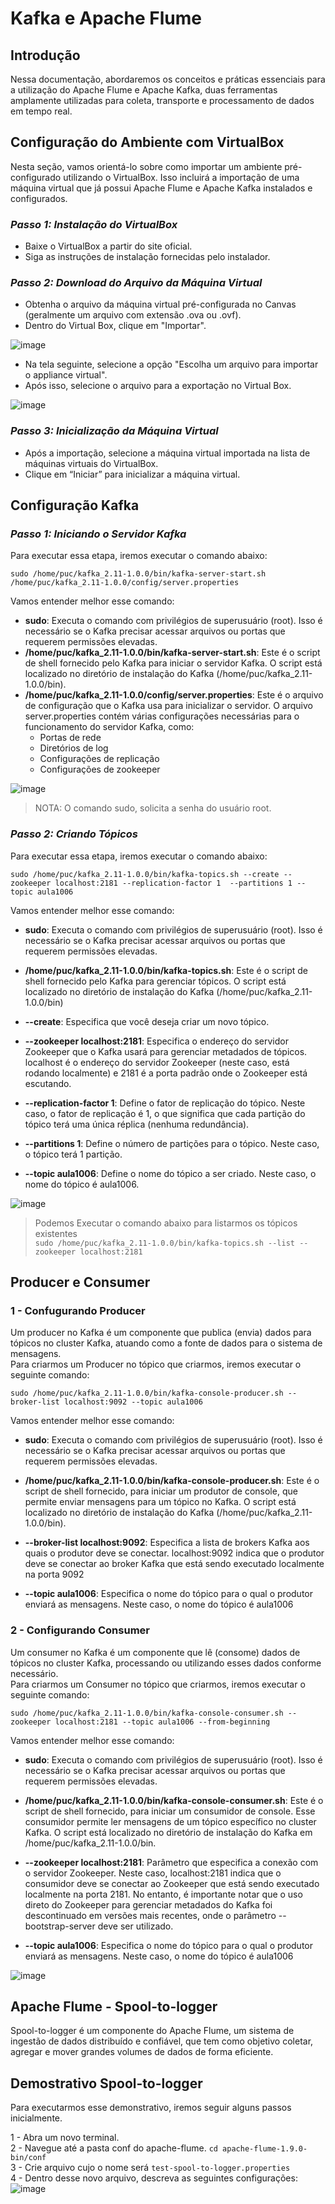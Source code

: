 # Kafka e Apache Flume

## Introdução
Nessa documentação, abordaremos os conceitos e práticas essenciais para a utilização do Apache Flume e Apache Kafka, duas ferramentas amplamente utilizadas para coleta, transporte e processamento de dados em tempo real.

## Configuração do Ambiente com VirtualBox
Nesta seção, vamos orientá-lo sobre como importar um ambiente pré-configurado utilizando o VirtualBox. Isso incluirá a importação de uma máquina virtual que já possui Apache Flume e Apache Kafka instalados e configurados.

### *Passo 1: Instalação do VirtualBox*
- Baixe o VirtualBox a partir do site oficial.
- Siga as instruções de instalação fornecidas pelo instalador.

### *Passo 2: Download do Arquivo da Máquina Virtual*
- Obtenha o arquivo da máquina virtual pré-configurada no Canvas (geralmente um arquivo com extensão .ova ou .ovf).
- Dentro do Virtual Box, clique em "Importar".

![image](https://github.com/ErickBrenno/Kafka-Flume/assets/83048005/5fd39c1b-9663-4e54-938f-cf8c956527ab)
- Na tela seguinte, selecione a opção "Escolha um arquivo para importar o appliance virtual".
- Após isso, selecione o arquivo para a exportação no Virtual Box.

![image](https://github.com/ErickBrenno/Kafka-Flume/assets/83048005/978b9956-81f8-41ae-a3f1-7c14bbc00843)

### *Passo 3: Inicialização da Máquina Virtual*
- Após a importação, selecione a máquina virtual importada na lista de máquinas virtuais do VirtualBox.
- Clique em “Iniciar” para inicializar a máquina virtual.

## Configuração Kafka

### *Passo 1: Iniciando o Servidor Kafka*
Para executar essa etapa, iremos executar o comando abaixo:
```shell 
sudo /home/puc/kafka_2.11-1.0.0/bin/kafka-server-start.sh /home/puc/kafka_2.11-1.0.0/config/server.properties
```
Vamos entender melhor esse comando:
- **sudo**: Executa o comando com privilégios de superusuário (root). Isso é necessário se o Kafka precisar acessar arquivos ou portas que requerem permissões elevadas.
- **/home/puc/kafka_2.11-1.0.0/bin/kafka-server-start.sh**: Este é o script de shell fornecido pelo Kafka para iniciar o servidor Kafka. O script está localizado no diretório de instalação do Kafka (/home/puc/kafka_2.11-1.0.0/bin).
- **/home/puc/kafka_2.11-1.0.0/config/server.properties**: Este é o arquivo de configuração que o Kafka usa para inicializar o servidor. O arquivo server.properties contém várias configurações necessárias para o funcionamento do servidor Kafka, como: <br>
  - Portas de rede <br>
  - Diretórios de log <br>
  - Configurações de replicação <br>
  - Configurações de zookeeper
  
![image](https://github.com/ErickBrenno/Kafka-Flume/assets/83048005/ae08b414-6103-40c9-9fbe-df02c28279d8)
> NOTA: O comando sudo, solicita a senha do usuário root.

### *Passo 2: Criando Tópicos*
Para executar essa etapa, iremos executar o comando abaixo:
```shell
sudo /home/puc/kafka_2.11-1.0.0/bin/kafka-topics.sh --create --zookeeper localhost:2181 --replication-factor 1  --partitions 1 --topic aula1006
```
Vamos entender melhor esse comando:
- **sudo**: Executa o comando com privilégios de superusuário (root). Isso é necessário se o Kafka precisar acessar arquivos ou portas que requerem permissões elevadas.

- **/home/puc/kafka_2.11-1.0.0/bin/kafka-topics.sh**: Este é o script de shell fornecido pelo Kafka para gerenciar tópicos. O script está localizado no diretório de instalação do Kafka (/home/puc/kafka_2.11-1.0.0/bin)

- **--create**: Especifica que você deseja criar um novo tópico.

- **--zookeeper localhost:2181**: Especifica o endereço do servidor Zookeeper que o Kafka usará para gerenciar metadados de tópicos. localhost é o endereço do servidor Zookeeper (neste caso, está rodando localmente) e 2181 é a porta padrão onde o Zookeeper está escutando.
- **--replication-factor 1**: Define o fator de replicação do tópico. Neste caso, o fator de replicação é 1, o que significa que cada partição do tópico terá uma única réplica (nenhuma redundância).
  
- **--partitions 1**: Define o número de partições para o tópico. Neste caso, o tópico terá 1 partição.
  
- **--topic aula1006**: Define o nome do tópico a ser criado. Neste caso, o nome do tópico é aula1006.

![image](https://github.com/ErickBrenno/Kafka-Flume/assets/83048005/53ac29f8-225f-4c74-a6e9-8c546d5f9d44)

> Podemos Executar o comando abaixo para listarmos os tópicos existentes <br>
> ```sudo /home/puc/kafka_2.11-1.0.0/bin/kafka-topics.sh --list --zookeeper localhost:2181```

## Producer e Consumer

### 1 - Confugurando Producer
Um producer no Kafka é um componente que publica (envia) dados para tópicos no cluster Kafka, atuando como a fonte de dados para o sistema de mensagens. <br>
Para criarmos um Producer no tópico que criarmos, iremos executar o seguinte comando:
```shell 
sudo /home/puc/kafka_2.11-1.0.0/bin/kafka-console-producer.sh --broker-list localhost:9092 --topic aula1006
```
Vamos entender melhor esse comando:
- **sudo**: Executa o comando com privilégios de superusuário (root). Isso é necessário se o Kafka precisar acessar arquivos ou portas que requerem permissões elevadas.
  
- **/home/puc/kafka_2.11-1.0.0/bin/kafka-console-producer.sh**: Este é o script de shell fornecido, para iniciar um produtor de console, que permite enviar mensagens para um tópico no Kafka. O script está localizado no diretório de instalação do Kafka (/home/puc/kafka_2.11-1.0.0/bin).

- **--broker-list localhost:9092**: Especifica a lista de brokers Kafka aos quais o produtor deve se conectar. localhost:9092 indica que o produtor deve se conectar ao broker Kafka que está sendo executado localmente na porta 9092

- **--topic aula1006**: Especifica o nome do tópico para o qual o produtor enviará as mensagens. Neste caso, o nome do tópico é aula1006

### 2 - Configurando Consumer
Um consumer no Kafka é um componente que lê (consome) dados de tópicos no cluster Kafka, processando ou utilizando esses dados conforme necessário. <br>
Para criarmos um Consumer no tópico que criarmos, iremos executar o seguinte comando:
```shell
sudo /home/puc/kafka_2.11-1.0.0/bin/kafka-console-consumer.sh --zookeeper localhost:2181 --topic aula1006 --from-beginning 
```
Vamos entender melhor esse comando:
- **sudo**: Executa o comando com privilégios de superusuário (root). Isso é necessário se o Kafka precisar acessar arquivos ou portas que requerem permissões elevadas.

- **/home/puc/kafka_2.11-1.0.0/bin/kafka-console-consumer.sh**: Este é o script de shell fornecido, para iniciar um consumidor de console. Esse consumidor permite ler mensagens de um tópico específico no cluster Kafka. O script está localizado no diretório de instalação do Kafka em /home/puc/kafka_2.11-1.0.0/bin.

- **--zookeeper localhost:2181**: Parâmetro que especifica a conexão com o servidor Zookeeper. Neste caso, localhost:2181 indica que o consumidor deve se conectar ao Zookeeper que está sendo executado localmente na porta 2181. No entanto, é importante notar que o uso direto do Zookeeper para gerenciar metadados do Kafka foi descontinuado em versões mais recentes, onde o parâmetro --bootstrap-server deve ser utilizado.

- **--topic aula1006**: Especifica o nome do tópico para o qual o produtor enviará as mensagens. Neste caso, o nome do tópico é aula1006

![image](https://github.com/ErickBrenno/Kafka-Flume/assets/83048005/a41c1343-24e7-46f6-ae57-01d6465297ad)

## Apache Flume - Spool-to-logger
Spool-to-logger é um componente do Apache Flume, um sistema de ingestão de dados distribuído e confiável, que tem como objetivo coletar, agregar e mover grandes volumes de dados de forma eficiente.

## Demostrativo Spool-to-logger
Para executarmos esse demonstrativo, iremos seguir alguns passos inicialmente. <br>

1 - Abra um novo terminal. <br>
2 - Navegue até a pasta conf do apache-flume. ```cd apache-flume-1.9.0-bin/conf``` <br>
3 - Crie arquivo cujo o nome será ```test-spool-to-logger.properties``` <br>
4 - Dentro desse novo arquivo, descreva as seguintes configurações:
  ![image](https://github.com/ErickBrenno/Kafka-Flume/assets/83048005/14bc9741-2295-40d4-bc4d-92b46503d5e1)

  



